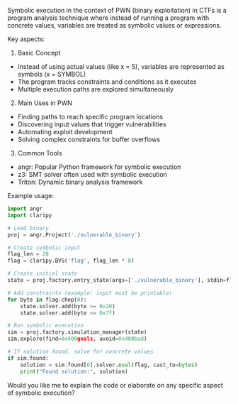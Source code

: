 Symbolic execution in the context of PWN (binary exploitation) in CTFs is a program analysis technique where instead of running a program with concrete values, variables are treated as symbolic values or expressions.

Key aspects:

1. Basic Concept
- Instead of using actual values (like x = 5), variables are represented as symbols (x = SYMBOL)
- The program tracks constraints and conditions as it executes
- Multiple execution paths are explored simultaneously

2. Main Uses in PWN
- Finding paths to reach specific program locations
- Discovering input values that trigger vulnerabilities
- Automating exploit development
- Solving complex constraints for buffer overflows
                                                                                
3. Common Tools
- angr: Popular Python framework for symbolic execution
- z3: SMT solver often used with symbolic execution
- Triton: Dynamic binary analysis framework

Example usage:

```python
import angr
import claripy

# Load binary
proj = angr.Project('./vulnerable_binary')

# Create symbolic input
flag_len = 20
flag = claripy.BVS('flag', flag_len * 8)

# Create initial state
state = proj.factory.entry_state(args=['./vulnerable_binary'], stdin=flag)

# Add constraints (example: input must be printable)
for byte in flag.chop(8):
    state.solver.add(byte >= 0x20)
    state.solver.add(byte <= 0x7f)

# Run symbolic execution
sim = proj.factory.simulation_manager(state)
sim.explore(find=0x400goals, avoid=0x400bad)

# If solution found, solve for concrete values
if sim.found:
    solution = sim.found[0].solver.eval(flag, cast_to=bytes)
    print("Found solution:", solution)
```

Would you like me to explain the code or elaborate on any specific aspect of symbolic execution?